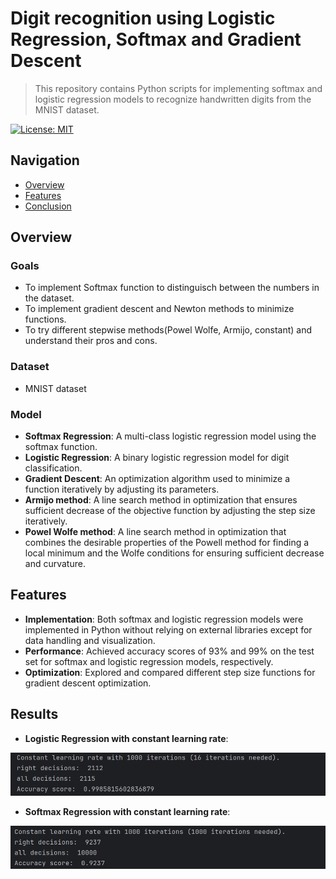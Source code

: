 # Digit recognition using Logistic Regression, Softmax and Gradient Descent
> This repository contains Python scripts for implementing softmax and logistic regression models to recognize handwritten digits from the MNIST dataset.
> 

[![License: MIT](https://img.shields.io/badge/License-MIT-yellow.svg)](https://opensource.org/licenses/MIT)

## Navigation

- [Overview](#overview)
- [Features](#Features)
- [Conclusion](#Conclusion)

## Overview

### Goals

- To implement Softmax function to distinguisch between the numbers in the dataset.
- To implement gradient descent and Newton methods to minimize functions.
- To try different stepwise methods(Powel Wolfe, Armijo, constant) and understand their pros and cons.

### Dataset 

- MNIST dataset

### Model

- **Softmax Regression**: A multi-class logistic regression model using the softmax function.
- **Logistic Regression**: A binary logistic regression model for digit classification.
- **Gradient Descent**: An optimization algorithm used to minimize a function iteratively by adjusting its parameters.
- **Armijo method**: A line search method in optimization that ensures sufficient decrease of the objective function by adjusting the step size iteratively.
- **Powel Wolfe method**: A line search method in optimization that combines the desirable properties of the Powell method for finding a local minimum and the Wolfe conditions for ensuring sufficient decrease and curvature.

## Features

- **Implementation**: Both softmax and logistic regression models were implemented in Python without relying on external libraries except for data handling and visualization.
- **Performance**: Achieved accuracy scores of 93% and 99% on the test set for softmax and logistic regression models, respectively.
- **Optimization**: Explored and compared different step size functions for gradient descent optimization.

## Results

- **Logistic Regression with constant learning rate**:
  
![constant_lreg]
- **Softmax Regression with constant learning rate**:
  
![constant_softmax]

[constant_lreg]: results/constant_logistic_regression.png
[constant_softmax]: results/constant_softmax.png "Softmax Regression with constant learning rate"
[armijo_lreg]: results/armijo_logistic_regression.png "Logistic Regression with Armijo step size"
[armijo_softmax]: results/armijo_softmax.png "Softmax Regression with Armijo step size"
[powell_wolfe_lreg]: results/powell_wolfe_logistic_regression.png "Logistic Regression with Powell-Wolfe step size"
[powell_wolfe_softmax]: results/powell_wolfe_softmax.png "Softmax Regression with Powell-Wolfe step size"
